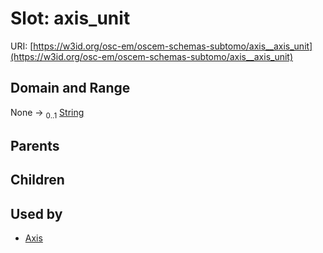 
# Slot: axis_unit



URI: [https://w3id.org/osc-em/oscem-schemas-subtomo/axis__axis_unit](https://w3id.org/osc-em/oscem-schemas-subtomo/axis__axis_unit)


## Domain and Range

None &#8594;  <sub>0..1</sub> [String](types/String.md)

## Parents


## Children


## Used by

 * [Axis](Axis.md)
